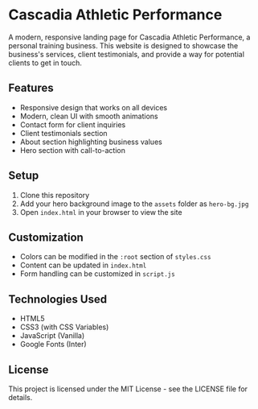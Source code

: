 # Cascadia Athletic Performance

A modern, responsive landing page for Cascadia Athletic Performance, a personal training business. This website is designed to showcase the business's services, client testimonials, and provide a way for potential clients to get in touch.

## Features

- Responsive design that works on all devices
- Modern, clean UI with smooth animations
- Contact form for client inquiries
- Client testimonials section
- About section highlighting business values
- Hero section with call-to-action

## Setup

1. Clone this repository
2. Add your hero background image to the `assets` folder as `hero-bg.jpg`
3. Open `index.html` in your browser to view the site

## Customization

- Colors can be modified in the `:root` section of `styles.css`
- Content can be updated in `index.html`
- Form handling can be customized in `script.js`

## Technologies Used

- HTML5
- CSS3 (with CSS Variables)
- JavaScript (Vanilla)
- Google Fonts (Inter)

## License

This project is licensed under the MIT License - see the LICENSE file for details.
